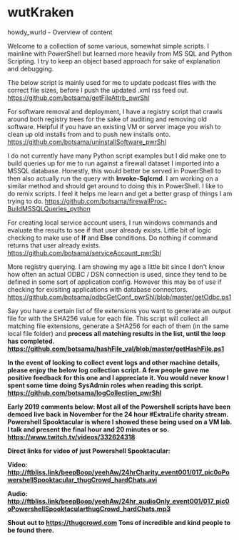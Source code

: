 # wutKraken
howdy_wurld - Overview of content

Welcome to a collection of some various, somewhat simple scripts.  I mainline with PowerShell but learned more heavily from MS SQL and Python Scripting.  I try to keep an object based approach for sake of explanation and debugging.

The below script is mainly used for me to update podcast files with the correct file sizes, before I push the updated .xml rss feed out.
https://github.com/botsama/getFileAttrb_pwrShl

For software removal and deployment, I have a registry script that crawls around both registry trees for the sake of auditing and removing old software.  Helpful if you have an existing VM or server image you wish to clean up old installs from and to push new installs onto.
https://github.com/botsama/uninstallSoftware_pwrShl

I do not currently have many Python script examples but I did make one to build queries up for me to run against a firewall dataset I imported into a MSSQL database.  Honestly, this would better be served in PowerShell to then also actually run the query with <b>Invoke-Sqlcmd</b>.  I am working on a similar method and should get around to doing this in PowerShell.
I like to do remix scripts.  I feel it helps me learn and get a better grasp of things I am trying to do.
https://github.com/botsama/firewallProc-BuildMSSQLQueries_python

For creating local service account users, I run windows commands and evaluate the results to see if that user already exists.  Little bit of logic checking to make use of <b>If</b> and <b>Else</b> conditions.  Do nothing if command returns that user already exists.
https://github.com/botsama/serviceAccount_pwrShl

More registry querying.  I am showing my age a little bit since I don't know how often an actual ODBC / DSN connection is used, since they tend to be defined in some sort of application config.  However this may be of use if checking for exisiting applications with database connectors.
https://github.com/botsama/odbcGetConf_pwrShl/blob/master/getOdbc.ps1

Say you have a certain list of file extensions you want to generate an output file for with the SHA256 value for each file.  This script will collect all matching file extensions, generate a SHA256 for each of them (in the same local file folder) and <b>process all matching results in the list, until the loop<b> has completed.
https://github.com/botsama/hashFile_val/blob/master/getHashFile.ps1

In the event of looking to collect event logs and other machine details, please enjoy the below log collection script.  A few people gave me positive feedback for this one and I appreciate it.  You would never know I spent some time doing SysAdmin roles when reading this script.
https://github.com/botsama/logCollection_pwrShl


Early 2019 comments below:
Most all of the Powershell scripts have been demoed live back in November for the 24 hour #ExtraLife charity stream. Powershell Spooktacular is where I showed these being used on a VM lab. I talk and present the final hour and 20 minutes or so.
https://www.twitch.tv/videos/332624318

Direct links for video of just Powershell Spooktacular:

Video:
http://ftbliss.link/beepBoop/yeehAw/24hrCharity_event001/017_pic0oPowershellSpooktacular_thugCrowd_hardChats.avi 

Audio:
http://ftbliss.link/beepBoop/yeehAw/24hr_audioOnly_event001/017_pic0oPowershellSpooktacularthugCrowd_hardChats.mp3

Shout out to https://thugcrowd.com Tons of incredible and kind people to be found there.

